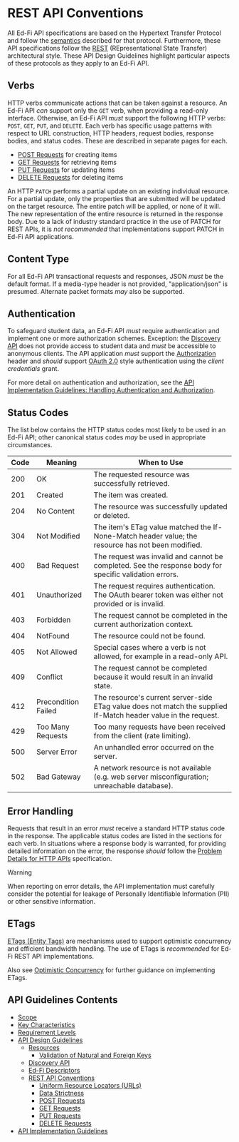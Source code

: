 # REST API Conventions

All Ed-Fi API specifications are based on the Hypertext Transfer Protocol and
follow the [semantics](https://datatracker.ietf.org/doc/html/rfc9110) described
for that protocol. Furthermore, these API specifications follow the
[REST](https://en.wikipedia.org/wiki/REST) (REpresentational State Transfer)
architectural style. These API Design Guidelines highlight particular aspects of
these protocols as they apply to an Ed-Fi API.

## Verbs

HTTP verbs communicate actions that can be taken against a resource. An Ed-Fi
API _can_ support only the `GET` verb, when providing a read-only interface.
Otherwise, an  Ed-Fi API _must_ support the following HTTP verbs: `POST`, `GET`,
`PUT`, and `DELETE`. Each verb has specific usage patterns with respect to URL
construction, HTTP headers, request bodies, response bodies, and status codes.
These are described in separate pages for each.

* [POST Requests](./POST-REQUESTS.md) for creating items
* [GET Requests](./GET-REQUESTS.md) for retrieving items
* [PUT Requests](./PUT-REQUESTS.md) for updating items
* [DELETE Requests](./DELETE-REQUESTS.md) for deleting items

An HTTP `PATCH` performs a partial update on an existing individual resource. For
a partial update, only the properties that are submitted will be updated on the
target resource. The entire patch will be applied, or none of it will. The new
representation of the entire resource is returned in the response body. Due to a
lack of industry standard practice in the use of PATCH for REST APIs, it is _not
recommended_ that implementations support PATCH in Ed-Fi API applications.

## Content Type

For all Ed-Fi API transactional requests and responses, JSON _must_ be the
default format. If a media-type header is not provided, "application/json" is
presumed. Alternate packet formats _may_ also be supported.

## Authentication

To safeguard student data, an Ed-Fi API _must_ require authentication and
implement one or more authorization schemes. Exception: the [Discovery
API](./DISCOVERY-API.md) does not provide access to student data and _must_ be
accessible to anonymous clients. The API application _must_ support the
[Authorization](https://datatracker.ietf.org/doc/html/rfc7235) header and
_should_ support [OAuth 2.0](https://datatracker.ietf.org/doc/html/rfc6749)
style authentication using the _client credentials_ grant.

For more detail on authentication and authorization, see the [API Implementation
Guidelines: Handling Authentication and
Authorization](../API-IMPLEMENTATION-GUIDELINES/AUTH.md).

## Status Codes

The list below contains the HTTP status codes most likely to be used in an Ed-Fi
API; other canonical status codes _may_ be used in appropriate circumstances.

| Code | Meaning             | When to Use                                                                                                     |
| ---- | ------------------- | --------------------------------------------------------------------------------------------------------------- |
| 200  | OK                  | The requested resource was successfully retrieved.                                                              |
| 201  | Created             | The item was created.                                                                                           |
| 204  | No Content          | The resource was successfully updated or deleted.                                                               |
| 304  | Not Modified        | The item's ETag value matched the If-None-Match header value; the resource has not been modified.               |
| 400  | Bad Request         | The request was invalid and cannot be completed. See the response body for specific validation errors.          |
| 401  | Unauthorized        | The request requires authentication. The OAuth bearer token was either not provided or is invalid.              |
| 403  | Forbidden           | The request cannot be completed in the current authorization context.                                           |
| 404  | NotFound            | The resource could not be found.                                                                                |
| 405  | Not Allowed         | Special cases where a verb is not allowed, for example in a read-only API.                                      |
| 409  | Conflict            | The request cannot be completed because it would result in an invalid state.                                    |
| 412  | Precondition Failed | The resource's current server-side ETag value does not match the supplied If-Match header value in the request. |
| 429  | Too Many Requests   | Too many requests have been received from the client (rate limiting).                                           |
| 500  | Server Error        | An unhandled error occurred on the server.                                                                      |
| 502  | Bad Gateway         | A network resource is not available (e.g. web server misconfiguration; unreachable database).                   |

## Error Handling

Requests that result in an error _must_ receive a standard HTTP status code in
the response. The applicable status codes are listed in the sections for each
verb. In situations where a response body is warranted, for providing detailed
information on the error, the response _should_ follow the [Problem Details for
HTTP APIs](https://datatracker.ietf.org/doc/html/rfc9457) specification.

> [!WARNING]
> When reporting on error details, the API implementation must carefully
> consider the potential for leakage of Personally Identifiable Information
> (PII) or other sensitive information.

## ETags

[ETags (Entity Tags)](https://tools.ietf.org/html/rfc7232#section-2.3) are
mechanisms used to support optimistic concurrency and efficient bandwidth
handling. The use of ETags is _recommended_ for Ed-Fi REST API implementations.

Also see [Optimistic
Concurrency](../API-IMPLEMENTATION-GUIDELINES/OPTIMISTIC-CONCURRENCY.md) for
further guidance on implementing ETags.

## API Guidelines Contents

* [Scope](../SCOPE.md)
* [Key Characteristics](../KEY-CHARACTERISTICS.md)
* [Requirement Levels](../REQUIREMENT-LEVELS.md)
* [API Design Guidelines](../API-DESIGN-GUIDELINES/README.md)
  * [Resources](RESOURCES.md)
    * [Validation of Natural and Foreign Keys](./NATURAL-FOREIGN-KEYS.md)
  * [Discovery API](./DISCOVERY-API.md)
  * [Ed-Fi Descriptors](./ED-FI-DESCRIPTORS.md)
  * [REST API Conventions](./REST-API.md)
    * [Uniform Resource Locators (URLs)](./UNIFORM-RESOURCE-LOCATORS.md)
    * [Data Strictness](./DATA-STRICTNESS.md)
    * [POST Requests](./POST-REQUESTS.md)
    * [GET Requests](./GET-REQUESTS.md)
    * [PUT Requests](./PUT-REQUESTS.md)
    * [DELETE Requests](./DELETE-REQUESTS.md)
* [API Implementation Guidelines](../API-IMPLEMENTATION-GUIDELINES/README.md)

